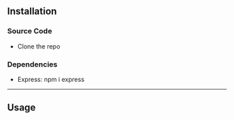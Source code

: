 ## Installation

### Source Code
- Clone the repo

### Dependencies
- Express: npm i express

---

## Usage